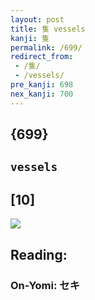 ```yaml
---
layout: post
title: 隻 vessels
kanji: 隻
permalink: /699/
redirect_from:
 - /隻/
 - /vessels/
pre_kanji: 698
nex_kanji: 700
---
```


## {699}

## `vessels`

## [10]

<div class="stroke"><img src="E99ABB.png" /></div>

## Reading:

### On-Yomi: セキ
